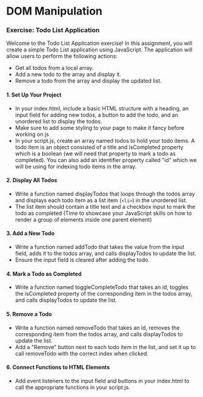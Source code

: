 # DOM Manipulation

### Exercise: Todo List Application

Welcome to the Todo List Application exercise! In this assignment, you will create a simple Todo List application using JavaScript. The application will allow users to perform the following actions:

- Get all todos from a local array.
- Add a new todo to the array and display it.
- Remove a todo from the array and display the updated list.


#### 1. Set Up Your Project
   
- In your index.html, include a basic HTML structure with a heading, an input field for adding new todos, a button to add the todo, and an unordered list to display the todos.
- Make sure to add some styling to your page to make it fancy before working on js
- In your script.js, create an array named todos to hold your todo items. A todo item is an object consisted of a title and isCompleted property which is a boolean (we will need that property to mark a todo as completed). You can also add an identifier property called "id" which we will be using for indexing todo items in the array.

#### 2. Display All Todos
   
- Write a function named displayTodos that loops through the todos array and displays each todo item as a list item (`<li>`) in the unordered list. 
- The list item should contain a title text and a checkbox input to mark the todo as completed (Time to showcase your JavaScript skills on how to render a group of elements inside one parent element)

#### 3. Add a New Todo
   
- Write a function named addTodo that takes the value from the input field, adds it to the todos array, and calls displayTodos to update the list.
- Ensure the input field is cleared after adding the todo.

#### 4. Mark a Todo as Completed
- Write a function named toggleCompleteTodo that takes an id, toggles the isCompleted property of the corresponding item in the todos array, and calls displayTodos to update the list.
  
#### 5. Remove a Todo
   
- Write a function named removeTodo that takes an id, removes the corresponding item from the todos array, and calls displayTodos to update the list.
- Add a "Remove" button next to each todo item in the list, and set it up to call removeTodo with the correct index when clicked.
  
#### 6. Connect Functions to HTML Elements
   
- Add event listeners to the input field and buttons in your index.html to call the appropriate functions in your script.js.